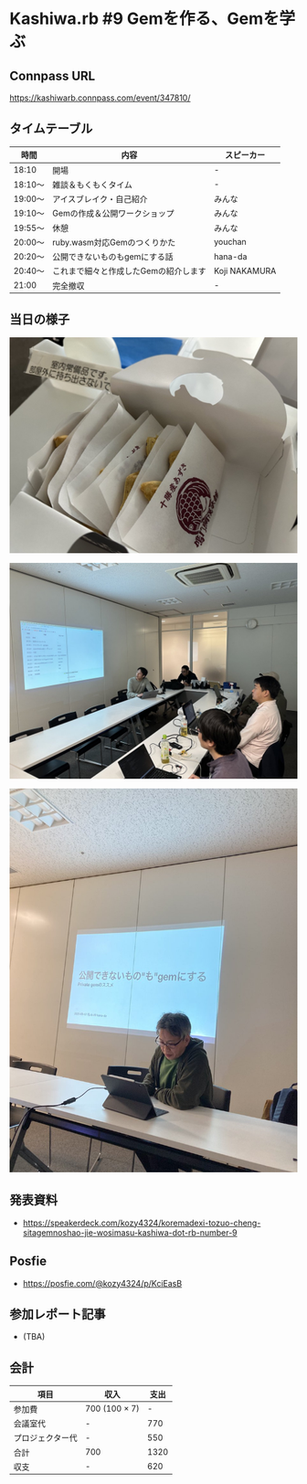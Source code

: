 # Kashiwa.rb #9 Gemを作る、Gemを学ぶ

## Connpass URL

https://kashiwarb.connpass.com/event/347810/

## タイムテーブル

| 時間 | 内容 | スピーカー |
| --- | --- | --- |
| 18:10 | 開場 | - |
| 18:10〜	| 雑談＆もくもくタイム | - |
| 19:00〜	| アイスブレイク・自己紹介 | みんな |
| 19:10〜 | Gemの作成＆公開ワークショップ | みんな |
| 19:55〜 | 休憩 | みんな |
| 20:00〜 | ruby.wasm対応Gemのつくりかた| youchan |
| 20:20〜 | 公開できないものもgemにする話 | hana-da |
| 20:40〜 | これまで細々と作成したGemの紹介します | Koji NAKAMURA |
| 21:00   | 完全撤収 | - |

## 当日の様子

![](./photos/2025-03-17_001.jpg)

![](./photos/2025-03-17_002.jpg)

![](./photos/2025-03-17_003.jpg)


## 発表資料

- https://speakerdeck.com/kozy4324/koremadexi-tozuo-cheng-sitagemnoshao-jie-wosimasu-kashiwa-dot-rb-number-9

## Posfie

- https://posfie.com/@kozy4324/p/KciEasB

## 参加レポート記事

- (TBA)

## 会計

| 項目 | 収入 | 支出 |
| --- | --- | --- |
| 参加費 | 700 (100 × 7) | - |
| 会議室代 | - | 770 |
| プロジェクター代 | - | 550 |
| 合計 | 700 | 1320 |
| 収支 | - | 620 |
